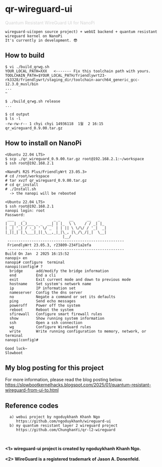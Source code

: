 # qr-wireguard-ui
<span style="color:#d3d3d3">Quantum Resistant WireGuard UI for NanoPi</span>
```
wireguard-ui(open source project) + webUI backend + quantum resistant wireguard kernel on NanoPi
It's currently in development. 😎

```

## How to build
```
$ vi ./build_qrwg.sh
YOUR_LOCAL_PATH=XXX   <------- Fix this toolchain path with yours.
TOOLCHAIN_PATH=$YOUR_LOCAL_PATH/friendlywrt23-rk3328/friendlywrt/staging_dir/toolchain-aarch64_generic_gcc-12.3.0_musl/bin
...
~

$ ./build_qrwg.sh release
...

$ cd output
$ ls -l
-rw-rw-r-- 1 chyi chyi 14936118  1월  2 16:15 qr_wireguard_0.9.00.tar.gz

```

## How to install on NanoPi
```
<Ubuntu 22.04 LTS>
$ scp ./qr_wireguard_0.9.00.tar.gz root@192.168.2.1:~/workspace
$ ssh root@192.168.2.1

<NanoPi R2S Plus/FriendlyWrt 23.05.3>
# cd /root/workspace
# tar xvzf qr_wireguard_0.9.00.tar.gz
# cd qr_install
# ./Install.sh
  -> the nanopi will be rebooted

<Ubuntu 22.04 LTS>
$ ssh root@192.168.2.1
nanopi login: root
Password:
 ___    _             _ _    __      __   _
| __| _(_)___ _ _  __| | |_  \ \    / / _| |_
| _| '_| / -_) ' \/ _` | | || \ \/\/ / '_|  _|
|_||_| |_\___|_||_\__,_|_|\_, |\_/\_/|_|  \__|
                          |__/
 -----------------------------------------------------
 FriendlyWrt 23.05.3, r23809-234f1a2efa
 -----------------------------------------------------
Build On Jan  2 2025 16:15:52
nanopi> en
nanopi# configure  terminal  
nanopi(config)# ?
  bridge      add/modify the bridge information
  end         End a cli
  exit        Exit current mode and down to previous mode
  hostname    Set system's network name
  ip          IP information set
  nameserver  Config the dns server
  no          Negate a command or set its defaults
  ping        Send echo messages
  poweroff    Power off the system
  reboot      Reboot the system
  sfirewall   Configure smart firewall rules
  show        Show running system information
  ssh         Open a ssh connection
  wg          Configure WireGuard rules
  write       Write running configuration to memory, network, or terminal
nanopi(config)# 

Good luck~
Slowboot
```

## My blog posting for this project
  For more information, please read the blog posting below.<br>
  https://slowbootkernelhacks.blogspot.com/2025/01/quantum-resistant-wireguard-from-ui-to.html
  <br>

## Reference codes
```
  a) webui project by ngoduykhanh Khanh Ngo
     https://github.com/ngoduykhanh/wireguard-ui
  b) my quantum resistant layer 2 wireguard project
     https://github.com/ChunghanYi/qr-l2-wireguard
```
  <br>

  __<1> wireguard-ui project is created by ngoduykhanh Khanh Ngo.__
  <br>
  <br>
  __<2> WireGuard is a registered trademark of Jason A. Donenfeld.__

